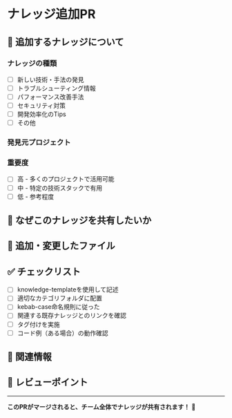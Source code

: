 # ナレッジ追加PR

## 📝 追加するナレッジについて

### ナレッジの種類
- [ ] 新しい技術・手法の発見
- [ ] トラブルシューティング情報
- [ ] パフォーマンス改善手法
- [ ] セキュリティ対策
- [ ] 開発効率化のTips
- [ ] その他

### 発見元プロジェクト
<!-- どのプロジェクトで得た知見か -->

### 重要度
- [ ] 高 - 多くのプロジェクトで活用可能
- [ ] 中 - 特定の技術スタックで有用  
- [ ] 低 - 参考程度

## 🎯 なぜこのナレッジを共有したいか
<!-- 
- なぜこのナレッジが有用なのか
- どのような問題を解決するか
- 他のプロジェクトでも遭遇しそうな課題か
-->

## 📂 追加・変更したファイル
<!-- 追加したファイルとその配置理由 -->

## ✅ チェックリスト
- [ ] knowledge-templateを使用して記述
- [ ] 適切なカテゴリフォルダに配置
- [ ] kebab-case命名規則に従った
- [ ] 関連する既存ナレッジとのリンクを確認
- [ ] タグ付けを実施
- [ ] コード例（ある場合）の動作確認

## 🔗 関連情報
<!-- 参考URL、関連Issue、既存ナレッジとの関係など -->

## 💬 レビューポイント
<!-- レビュアーに特に確認してほしい点があれば記載 -->

---
**このPRがマージされると、チーム全体でナレッジが共有されます！** 🎉